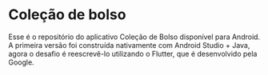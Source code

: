 # Coleção de bolso

Esse é o repositório do aplicativo Coleção de Bolso disponível para Android.
A primeira versão foi construída nativamente com Android Studio + Java, agora o desafio é reescrevê-lo utilizando o Flutter, que é desenvolvido pela Google.
